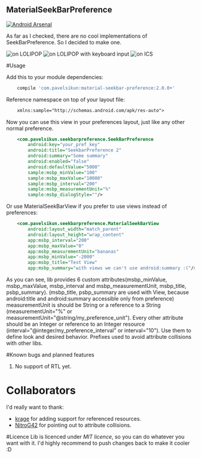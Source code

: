 ## MaterialSeekBarPreference

[![Android Arsenal](https://img.shields.io/badge/Android%20Arsenal-MaterialSeekBarPreference-brightgreen.svg?style=flat)](http://android-arsenal.com/details/1/1756)

As far as I checked, there are no cool implementations of SeekBarPreference. So I decided to make one.

![on LOLIPOP](https://raw.githubusercontent.com/MrBIMC/MaterialSeekBarPreference/master/SCREENSHOT_LP_511.png)
![on LOLIPOP with keyboard input](https://raw.githubusercontent.com/MrBIMC/MaterialSeekBarPreference/master/SCREENSHOT_LP_511_keyboard.png)
![on ICS](https://raw.githubusercontent.com/MrBIMC/MaterialSeekBarPreference/master/SCREENSHOT_ICS_404.png)

#Usage

Add this to your module dependencies:
```groovy
    compile 'com.pavelsikun:material-seekbar-preference:2.0.0+'
````

Reference namespace on top of your layout file:
```xml
    xmlns:sample="http://schemas.android.com/apk/res-auto">
````

Now you can use this view in your preferences layout, just like any other normal preference.
```xml
    <com.pavelsikun.seekbarpreference.SeekBarPreference
        android:key="your_pref_key"
        android:title="SeekbarPreference 2"
        android:summary="Some summary"
        android:enabled="false"
        android:defaultValue="5000"
        sample:msbp_minValue="100"
        sample:msbp_maxValue="10000"
        sample:msbp_interval="200"
        sample:msbp_measurementUnit="%"
        sample:msbp_dialogStyle=""/>
````
Or use MaterialSeekBarView if you prefer to use views instead of preferences:
```xml
    <com.pavelsikun.seekbarpreference.MaterialSeekBarView
        android:layout_width="match_parent"
        android:layout_height="wrap_content"
        app:msbp_interval="200"
        app:msbp_maxValue="0"
        app:msbp_measurementUnit="bananas"
        app:msbp_minValue="-2000"
        app:msbp_title="Test View"
        app:msbp_summary="with views we can't use android:summary :("/>
```

As you can see, lib provides 6 custom attributes(msbp_minValue, msbp_maxValue, msbp_interval and msbp_measurementUnit, msbp_title, psbp_summary).
(msbp_title, psbp_summary are used with View, because android:title and android:summary accessible only from preference)
measurementUnit is should be String or a reference to a String (measurementUnit="%"  or measurementUnit="@string/my_preference_unit").
Every other attribute should be an Integer or reference to an Integer resource (interval="@integer/my_preference_interval" or interval="10").
Use them to define look and desired behavior. Prefixes used to avoid attribute collisions with other libs.

#Known bugs and planned features
1. No support of RTL yet.

# Collaborators
I'd really want to thank:

* [krage](https://github.com/krage) for adding support for referenced resources.
* [NitroG42](https://github.com/NitroG42) for pointing out to attribute collisions.

#Licence
Lib is licenced under *MIT licence*, so you can do whatever you want with it.
I'd highly recommend to push changes back to make it cooler :D

